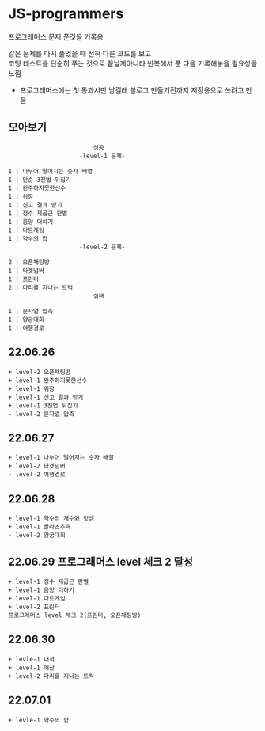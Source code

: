 # JS-programmers
프로그래머스 문제 푼것들 기록용
    
 같은 문제를 다시 풀었을 때 전혀 다른 코드를 보고   
 코딩 테스트를 단순히 푸는 것으로 끝날게아니라 반복해서 푼 다음 기록해놓을 필요성을느낌
 
 + 프로그래머스에는 첫 통과시만 남길래 블로그 만들기전까지 저장용으로 쓰려고 만듬

## 모아보기
                            성공
                        -level-1 문제-
                        
    1 | 나누어 떨어지는 숫자 배열   
    1 | 단순 3진법 뒤집기                         
    1 | 완주하지못한선수                     
    1 | 위장                                
    1 | 신고 결과 받기                        
    1 | 정수 제곱근 판별
    1 | 음양 더하기
    1 | 다트게임
    1 | 약수의 합
                        -level-2 문제-

    2 | 오픈채팅방 
    1 | 타겟넘버                     
    1 | 프린터
    2 | 다리를 지나는 트럭
                            실패

    1 | 문자열 압축   
    1 | 양궁대회   
    1 | 여행경로                 

## 22.06.26 
    + level-2 오픈채팅방        
    + level-1 완주하지못한선수  
    + level-1 위장   
    + level-1 신고 결과 받기    
    + level-1 3진법 뒤집기  
    - level-2 문자열 압축   
          

## 22.06.27
    + level-1 나누어 떨어지는 숫자 배열
    + level-2 타겟넘버                      
    - level-2 여행경로                      

    
## 22.06.28
    + level-1 약수의 개수와 덧셈
    + level-1 콜라츠추측
    - level-2 양궁대회

## 22.06.29 프로그래머스 level 체크 2 달성
    + level-1 정수 제곱근 판별
    + level-1 음양 더하기
    + level-1 다트게임
    + level-2 프린터
    프로그래머스 level 체크 2(프린터, 오픈채팅방)

## 22.06.30 
    + levle-1 내적
    + level-1 예산
    + level-2 다리를 지나는 트럭

## 22.07.01
    + levle-1 약수의 합



    


                   

